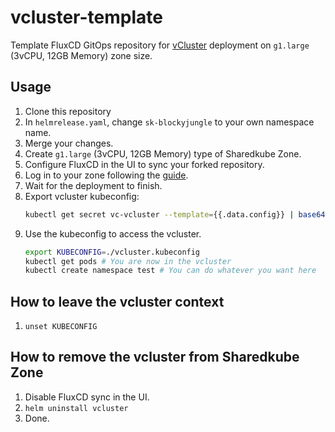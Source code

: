 # vcluster-template
Template FluxCD GitOps repository for [vCluster](https://www.vcluster.com/docs) deployment on `g1.large` (3vCPU, 12GB Memory) zone size.

## Usage

1. Clone this repository
2. In `helmrelease.yaml`, change `sk-blockyjungle` to your own namespace name.
3. Merge your changes.
4. Create `g1.large` (3vCPU, 12GB Memory) type of Sharedkube Zone.
5. Configure FluxCD in the UI to sync your forked repository.
6. Log in to your zone following the [guide](https://docs.sharedkube.io/getting-started).
7. Wait for the deployment to finish.
8. Export vcluster kubeconfig:
    ```bash
    kubectl get secret vc-vcluster --template={{.data.config}} | base64 -D > vcluster.kubeconfig
    ```
9. Use the kubeconfig to access the vcluster.
    ```bash
   export KUBECONFIG=./vcluster.kubeconfig
   kubectl get pods # You are now in the vcluster
   kubectl create namespace test # You can do whatever you want here 
   ```

## How to leave the vcluster context

1. `unset KUBECONFIG`

## How to remove the vcluster from Sharedkube Zone

1. Disable FluxCD sync in the UI.
2. `helm uninstall vcluster`
3. Done.
